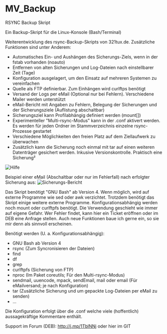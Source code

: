 # MV_Backup
RSYNC Backup Skript

Ein Backup-Skript für die Linux-Konsole (Bash/Terminal)

Weiterentwicklung des rsync-Backup-Skripts von 321tux.de. Zusätzliche Funktionen sind unter Anderem:
- Automatisches Ein- und Aushängen des Sicherungs-Ziels, wenn in der fstab vorhanden (noauto)
- Entfernen von alten Sicherungen und Log-Dateien nach einstellbarer Zeit (Tage)
- Konfiguration ausgelagert, um den Einsatz auf mehreren Systemen zu vereinfachen
- Quelle als FTP definierbar. Zum Einhängen wird curlftps benötigt
- Versand der Logs per eMail (Optional nur bei Fehlern). Verschiedene Mailer werden unterstützt
- eMail-Bericht mit Angaben zu Fehlern, Belegung der Sicherungen und der Sicherungsziele (Auflistung abschaltbar)
- Sicherungsziel kann Profilabhängig definiert werden (mount[])
- Experimenteller "Multi-rsync-Modus" kann in der .conf aktivert werden. Es werden für jeden Ordner im Stammverzeichnis einzelne rsync-Prozesse gestartet                                                     
- Verschiedene Möglichkeiten den freien Platz auf dem Ziellaufwerk zu überwachen
- Zusätzlich kann die Sicherung noch einmal mit tar auf einen weiteren Datenträger gesichert werden. Inkusive Versionskontrolle. Praktisch eine Sicherung²


![Hilfe](help.png)

Beispiel einer eMail (Abschaltbar oder nur im Fehlerfall) nach erfolgter Sicherung aus:
![Sicherungs-Bericht](Sicherungs-Bericht.png)

Das Skript benötigt "GNU Bash" ab Version 4. Wenn möglich, wird auf externe Programme wie sed oder awk verzichtet. Trotzdem benötigt das Skript einige weitere externe Programme. Konfigurationsabhängig werden noch mount oder curlftpfs benötigt.
Die Verwendung geschieht wie immer auf eigene Gefahr. Wer Fehler findet, kann hier ein Ticket eröffnen oder im DEB eine Anfrage stellen. Auch neue Funktionen baue ich gerne ein, so sie mir denn als sinnvoll erscheinen.

Benötigt werden (U. a. Konfigurationsabhängig):
- GNU Bash ab Version 4
- rsync (Zum Syncronisieren der Dateien)
- find
- df
- grep
- curlftpfs (Sicherung von FTP)
- nproc (Im Paket coreutils; Für den Multi-rsync-Modus)
- sendmail, uuencode, mpack, sendEmail, mail oder email (Für eMailversand; je nach Konfiguration)
- tar (Zusätzliche Sicherung und um gepackte Log-Dateien per eMail zu senden)
- ...

Die Konfiguration erfolgt über die .conf welche viele (hoffentlich) aussagekräftige Kommentare enthält.

Support im Forum (DEB): http://j.mp/1TblNNj oder hier im GIT
